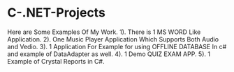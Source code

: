 # C-.NET-Projects
Here are Some Examples Of My Work.
1). There is 1 MS WORD Like Application.
2). One Music Player Application Which Supports Both Audio and Vedio.
3). 1 Application For Example for using OFFLINE DATABASE In c# and example of DataAdapter as well.
4). 1 Demo QUIZ EXAM APP.
5). 1 Example of Crystal Reports in C#.
